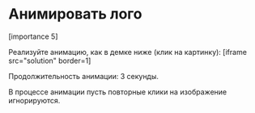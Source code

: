 # Анимировать лого

[importance 5]

Реализуйте анимацию, как в демке ниже (клик на картинку):
[iframe src="solution" border=1]

Продолжительность анимации: 3 секунды.

В процессе анимации пусть повторные клики на изображение игнорируются.


